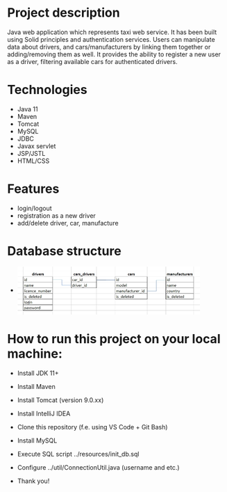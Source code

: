 # Project description
Java web application which represents taxi web service. It has been built using Solid principles and authentication services.
Users can manipulate data about drivers, and cars/manufacturers by linking them together or adding/removing them as well.
It provides the ability to register a new user as a driver, filtering available cars for authenticated drivers.

# Technologies
- Java 11
- Maven
- Tomcat
- MySQL
- JDBC
- Javax servlet
- JSP/JSTL
- HTML/CSS

# Features
- login/logout
- registration as a new driver
- add/delete driver, car, manufacture

# Database structure
- <img style="vertical-align:middle" height="110" src="db_tables.jpg" width="420"/>

# How to run this project on your local machine:
- Install JDK 11+
- Install Maven
- Install Tomcat (version 9.0.xx)

- Install IntelliJ IDEA
- Clone this repository (f.e. using VS Code + Git Bash)

- Install MySQL
- Execute SQL script ../resources/init_db.sql
- Configure ../util/ConnectionUtil.java (username and etc.)

- Thank you!
